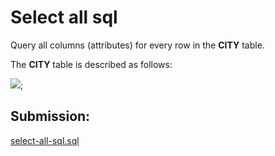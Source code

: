 # Select all sql

Query all columns (attributes) for every row in the **CITY** table.

The **CITY** table is described as follows:

![](https://s3.amazonaws.com/hr-challenge-images/8137/1449729804-f21d187d0f-CITY.jpg);

## Submission:

[select-all-sql.sql](https://github.com/danipishinin/HackerRank/blob/main/sql/select-all-sql.sql)
